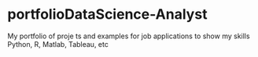 # portfolioDataScience-Analyst
My portfolio of proje ts and examples for job applications to show my skills
Python, R, Matlab, Tableau, etc

